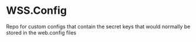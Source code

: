 # WSS.Config

Repo for custom configs that contain the secret keys that would normally be stored in the web.config files
